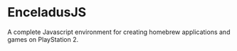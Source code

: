 # EnceladusJS
 A complete Javascript environment for creating homebrew applications and games on PlayStation 2.
